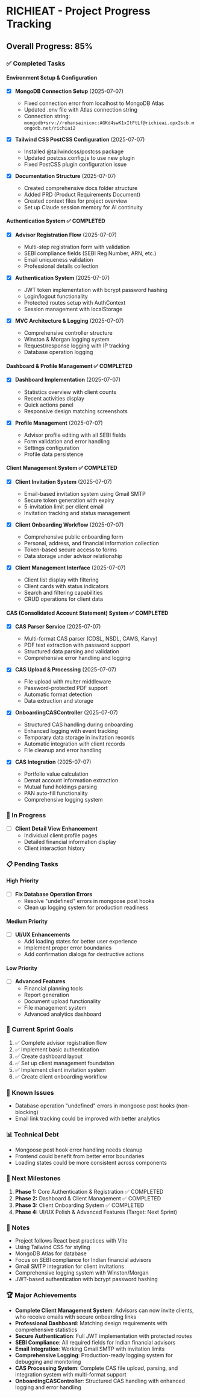 # RICHIEAT - Project Progress Tracking

## Overall Progress: 85%

### ✅ Completed Tasks

#### Environment Setup & Configuration
- [x] **MongoDB Connection Setup** (2025-07-07)
  - Fixed connection error from localhost to MongoDB Atlas
  - Updated .env file with Atlas connection string
  - Connection string: `mongodb+srv://rohansainicoc:AGKd4swK1xItFtLf@richieai.opx2scb.mongodb.net/richiai2`

- [x] **Tailwind CSS PostCSS Configuration** (2025-07-07)
  - Installed @tailwindcss/postcss package
  - Updated postcss.config.js to use new plugin
  - Fixed PostCSS plugin configuration issue

- [x] **Documentation Structure** (2025-07-07)
  - Created comprehensive docs folder structure
  - Added PRD (Product Requirements Document)
  - Created context files for project overview
  - Set up Claude session memory for AI continuity

#### Authentication System ✅ COMPLETED
- [x] **Advisor Registration Flow** (2025-07-07)
  - Multi-step registration form with validation
  - SEBI compliance fields (SEBI Reg Number, ARN, etc.)
  - Email uniqueness validation
  - Professional details collection

- [x] **Authentication System** (2025-07-07)
  - JWT token implementation with bcrypt password hashing
  - Login/logout functionality
  - Protected routes setup with AuthContext
  - Session management with localStorage

- [x] **MVC Architecture & Logging** (2025-07-07)
  - Comprehensive controller structure
  - Winston & Morgan logging system
  - Request/response logging with IP tracking
  - Database operation logging

#### Dashboard & Profile Management ✅ COMPLETED
- [x] **Dashboard Implementation** (2025-07-07)
  - Statistics overview with client counts
  - Recent activities display
  - Quick actions panel
  - Responsive design matching screenshots

- [x] **Profile Management** (2025-07-07)
  - Advisor profile editing with all SEBI fields
  - Form validation and error handling
  - Settings configuration
  - Profile data persistence

#### Client Management System ✅ COMPLETED
- [x] **Client Invitation System** (2025-07-07)
  - Email-based invitation system using Gmail SMTP
  - Secure token generation with expiry
  - 5-invitation limit per client email
  - Invitation tracking and status management

- [x] **Client Onboarding Workflow** (2025-07-07)
  - Comprehensive public onboarding form
  - Personal, address, and financial information collection
  - Token-based secure access to forms
  - Data storage under advisor relationship

- [x] **Client Management Interface** (2025-07-07)
  - Client list display with filtering
  - Client cards with status indicators
  - Search and filtering capabilities
  - CRUD operations for client data

#### CAS (Consolidated Account Statement) System ✅ COMPLETED
- [x] **CAS Parser Service** (2025-07-07)
  - Multi-format CAS parser (CDSL, NSDL, CAMS, Karvy)
  - PDF text extraction with password support
  - Structured data parsing and validation
  - Comprehensive error handling and logging

- [x] **CAS Upload & Processing** (2025-07-07)
  - File upload with multer middleware
  - Password-protected PDF support
  - Automatic format detection
  - Data extraction and storage

- [x] **OnboardingCASController** (2025-07-07)
  - Structured CAS handling during onboarding
  - Enhanced logging with event tracking
  - Temporary data storage in invitation records
  - Automatic integration with client records
  - File cleanup and error handling

- [x] **CAS Integration** (2025-07-07)
  - Portfolio value calculation
  - Demat account information extraction
  - Mutual fund holdings parsing
  - PAN auto-fill functionality
  - Comprehensive logging system

### 🔄 In Progress
- [ ] **Client Detail View Enhancement**
  - Individual client profile pages
  - Detailed financial information display
  - Client interaction history

### 📋 Pending Tasks

#### High Priority
- [ ] **Fix Database Operation Errors**
  - Resolve "undefined" errors in mongoose post hooks
  - Clean up logging system for production readiness

#### Medium Priority
- [ ] **UI/UX Enhancements**
  - Add loading states for better user experience
  - Implement proper error boundaries
  - Add confirmation dialogs for destructive actions

#### Low Priority
- [ ] **Advanced Features**
  - Financial planning tools
  - Report generation
  - Document upload functionality
  - File management system
  - Advanced analytics dashboard

### 🎯 Current Sprint Goals
1. ✅ Complete advisor registration flow
2. ✅ Implement basic authentication
3. ✅ Create dashboard layout
4. ✅ Set up client management foundation
5. ✅ Implement client invitation system
6. ✅ Create client onboarding workflow

### 🚧 Known Issues
- Database operation "undefined" errors in mongoose post hooks (non-blocking)
- Email link tracking could be improved with better analytics

### 📊 Technical Debt
- Mongoose post hook error handling needs cleanup
- Frontend could benefit from better error boundaries
- Loading states could be more consistent across components

### 🔮 Next Milestones
1. **Phase 1:** Core Authentication & Registration ✅ COMPLETED
2. **Phase 2:** Dashboard & Client Management ✅ COMPLETED
3. **Phase 3:** Client Onboarding System ✅ COMPLETED
4. **Phase 4:** UI/UX Polish & Advanced Features (Target: Next Sprint)

### 📝 Notes
- Project follows React best practices with Vite
- Using Tailwind CSS for styling
- MongoDB Atlas for database
- Focus on SEBI compliance for Indian financial advisors
- Gmail SMTP integration for client invitations
- Comprehensive logging system with Winston/Morgan
- JWT-based authentication with bcrypt password hashing

### 🏆 Major Achievements
- **Complete Client Management System**: Advisors can now invite clients, who receive emails with secure onboarding links
- **Professional Dashboard**: Matching design requirements with comprehensive statistics
- **Secure Authentication**: Full JWT implementation with protected routes
- **SEBI Compliance**: All required fields for Indian financial advisors
- **Email Integration**: Working Gmail SMTP with invitation limits
- **Comprehensive Logging**: Production-ready logging system for debugging and monitoring
- **CAS Processing System**: Complete CAS file upload, parsing, and integration system with multi-format support
- **OnboardingCASController**: Structured CAS handling with enhanced logging and error handling